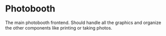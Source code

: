 # Photobooth

The main photobooth frontend.
Should handle all the graphics and organize the other components like printing or taking photos.